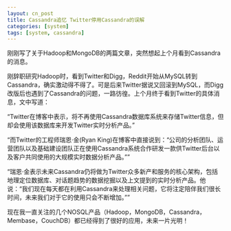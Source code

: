 ```yaml
---
layout: cn_post
title: Cassandra追忆 Twitter停用Cassandra的误解
categories: [system]
tags: [system, cassandra]
---
```


刚刚写了关于Hadoop和MongoDB的两篇文章，突然想起上个月看到Cassandra的消息。

刚辞职研究Hadoop时，看到Twitter和Digg，Reddit开始从MySQL转到Cassandra，确实激动得不得了。可是后来Twitter据说又回滚到MySQL，而Digg改版后也遇到了Cassandra的问题，一路彷徨。上个月终于看到Twitter的具体消息，文中写道：

“Twitter在博客中表示，将不再使用Cassandra数据库系统来存储Twitter信息，但却会使用该数据库来开发Twitter实时分析产品。”

“而Twitter的工程师瑞恩·金(Ryan King)在博客中直接说到：“公司的分析团队、运营团队以及基础建设团队正在使用Cassandra系统合作研发一款供Twitter后台以及客户共同使用的大规模实时数据分析产品。””

“瑞恩·金表示未来Cassandra仍将做为Twitter众多新产和服务的核心架构，包括地理定位数据库、对话题趋势的数据挖掘以及上文提到的实时分析产品。他说：“我们现在每天都在利用Cassandra来处理相关问题，它将注定陪伴我们很长时间，未来我们对于它的使用只会不断增加。””

现在我一直关注的几个NOSQL产品（Hadoop，MongoDB，Cassandra，Membase，CouchDB）都已经得到了很好的应用，未来一片光明！


